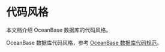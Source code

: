 代码风格 
=========================

本文档介绍 OceanBase 数据库的代码风格。

OceanBase 数据库代码风格，参考 [OceanBase 数据库代码规范](https://open.oceanbase.com/docs/oceanbase-code-style-guide/oceanbase-code-style-guide/V3.1.0/introduction)。
